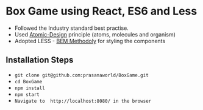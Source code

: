# Box Game using React, ES6 and Less

- Followed the Industry standard best practise.
- Used [Atomic-Design](https://medium.com/@yejodido/atomic-components-managing-dynamic-react-components-using-atomic-design-part-1-5f07451f261f) principle (atoms, molecules and organism)
- Adopted LESS - [BEM Methodoly](https://en.bem.info/methodology/quick-start/) for styling the components

## Installation Steps
- `git clone git@github.com:prasanaworld/BoxGame.git`
- `cd BoxGame`
- `npm install`
- `npm start`
- `Navigate to  http://localhost:8080/ in the browser`
